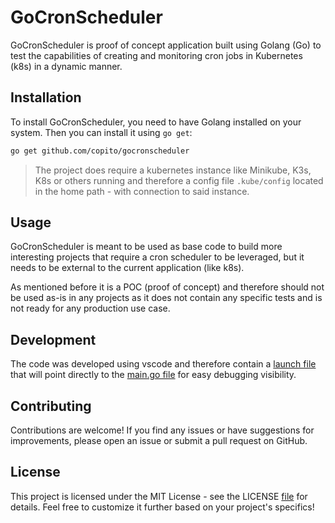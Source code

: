 # GoCronScheduler

GoCronScheduler is proof of concept application built using Golang (Go) to test the capabilities of creating and monitoring cron jobs in Kubernetes (k8s) in a dynamic manner.

## Installation

To install GoCronScheduler, you need to have Golang installed on your system. Then you can install it using `go get`:

```bash
go get github.com/copito/gocronscheduler
```

> The project does require a kubernetes instance like Minikube, K3s, K8s or others running and therefore a config file `.kube/config` located in the home path - with connection to said instance.

## Usage

GoCronScheduler is meant to be used as base code to build more interesting projects that require a cron scheduler to be leveraged, but it needs to be external to the current application (like k8s).

As mentioned before it is a POC (proof of concept) and therefore should not be used as-is in any projects as it does not contain any specific tests and is not ready for any production use case.

## Development

The code was developed using vscode and therefore contain a [launch file](./.vscode/launch.json) that will point directly to the [main.go file](./scheduler/main.go) for easy debugging visibility.

## Contributing

Contributions are welcome! If you find any issues or have suggestions for improvements, please open an issue or submit a pull request on GitHub.

## License

This project is licensed under the MIT License - see the LICENSE [file](./LICENSE) for details.
Feel free to customize it further based on your project's specifics!
